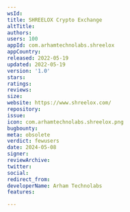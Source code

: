 ```yaml
---
wsId: 
title: SHREELOX Crypto Exchange
altTitle: 
authors: 
users: 100
appId: com.arhamtechnolabs.shreelox
appCountry: 
released: 2022-05-19
updated: 2022-05-19
version: '1.0'
stars: 
ratings: 
reviews: 
size: 
website: https://www.shreelox.com/
repository: 
issue: 
icon: com.arhamtechnolabs.shreelox.png
bugbounty: 
meta: obsolete
verdict: fewusers
date: 2024-05-08
signer: 
reviewArchive: 
twitter: 
social: 
redirect_from: 
developerName: Arham Technolabs
features: 

---
```


